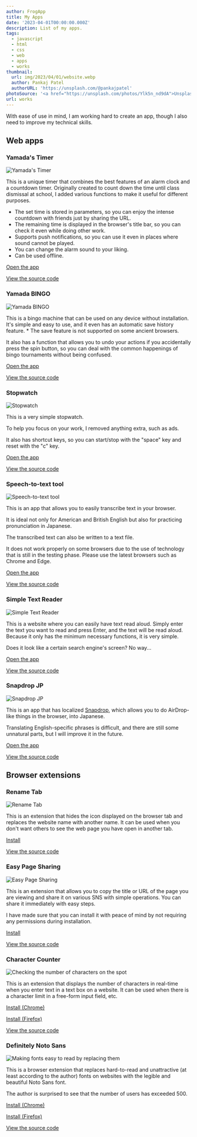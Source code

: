 ```yaml
---
author: FrogApp
title: My Apps
date: '2023-04-01T00:00:00.000Z'
description: List of my apps.
tags:
  - javascript
  - html
  - css
  - web
  - apps
  - works
thumbnail:
  url: img/2023/04/01/website.webp
  author: Pankaj Patel
  authorURL: 'https://unsplash.com/@pankajpatel'
photoSource: '<a href="https://unsplash.com/photos/Ylk5n_nd9dA">Unsplash</a>'
url: works
---
```


With ease of use in mind, I am working hard to create an app, though I also need to improve my technical skills.

## Web apps

### Yamada's Timer

![Yamada's Timer](/img/works/timer.webp)

This is a unique timer that combines the best features of an alarm clock and a countdown timer. Originally created to count down the time until class dismissal at school, I added various functions to make it useful for different purposes.

* The set time is stored in parameters, so you can enjoy the intense countdown with friends just by sharing the URL.
* The remaining time is displayed in the browser's title bar, so you can check it even while doing other work.
* Supports push notifications, so you can use it even in places where sound cannot be played.
* You can change the alarm sound to your liking.
* Can be used offline.

[Open the app](https://timer.frogapp.net)

[View the source code](https://github.com/r-40021/countdown-timer)

### Yamada BINGO

![Yamada BINGO](/img/works/bingo.webp)

This is a bingo machine that can be used on any device without installation. It's simple and easy to use, and it even has an automatic save history feature.
\* The save feature is not supported on some ancient browsers.

It also has a function that allows you to undo your actions if you accidentally press the spin button, so you can deal with the common happenings of bingo tournaments without being confused.

[Open the app](https://bingo.frogapp.net/)

[View the source code](https://github.com/r-40021/bingo)

### Stopwatch

![Stopwatch](/img/works/stopwatch.webp)

This is a very simple stopwatch.

To help you focus on your work, I removed anything extra, such as ads.

It also has shortcut keys, so you can start/stop with the "space" key and reset with the "c" key.

[Open the app](https://stopwatch.frogapp.net/)

[View the source code](https://github.com/r-40021/stopwatch/)

### Speech-to-text tool

![Speech-to-text tool](/img/works/speech.webp)

This is an app that allows you to easily transcribe text in your browser.

It is ideal not only for American and British English but also for practicing pronunciation in Japanese.

The transcribed text can also be written to a text file.

It does not work properly on some browsers due to the use of technology that is still in the testing phase. Please use the latest browsers such as Chrome and Edge.

[Open the app](https://speech.frogapp.net)

[View the source code](https://github.com/r-40021/web-speech-api)

### Simple Text Reader

![Simple Text Reader](/img/works/read.webp)

This is a website where you can easily have text read aloud. Simply enter the text you want to read and press Enter, and the text will be read aloud. Because it only has the minimum necessary functions, it is very simple.

Does it look like a certain search engine's screen? No way...

[Open the app](https://read.frogapp.net/)

[View the source code](https://github.com/r-40021/read-text)

### Snapdrop JP

![Snapdrop JP](/img/works/snapdrop-jp.webp)

This is an app that has localized [Snapdrop](https://snapdrop.net/), which allows you to do AirDrop-like things in the browser, into Japanese.

Translating English-specific phrases is difficult, and there are still some unnatural parts, but I will improve it in the future.

[Open the app](https://share.frogapp.net/)

[View the source code](https://github.com/r-40021/snapdrop-jp)

## Browser extensions

### Rename Tab

![Rename Tab](/img/works/rename-tab.png)

This is an extension that hides the icon displayed on the browser tab and replaces the website name with another name. It can be used when you don't want others to see the web page you have open in another tab.

[Install](https://chrome.google.com/webstore/detail/rename-tab/nbpkdabdmbefnemcjehinaeklgmngdoo)

[View the source code](https://github.com/r-40021/rename_tab)

### Easy Page Sharing

![Easy Page Sharing](/img/works/share.png)

This is an extension that allows you to copy the title or URL of the page you are viewing and share it on various SNS with simple operations. You can share it immediately with easy steps.

I have made sure that you can install it with peace of mind by not requiring any permissions during installation.

[Install](https://chrome.google.com/webstore/detail/easy-page-sharing/eoccdpbaigkllhflcgidhpcedgmlckkp)

[View the source code](https://github.com/r-40021/copy_title-URL)

### Character Counter

![Checking the number of characters on the spot](/img/works/count-character.jpg)

This is an extension that displays the number of characters in real-time when you enter text in a text box on a website. It can be used when there is a character limit in a free-form input field, etc.

[Install (Chrome)](https://chrome.google.com/webstore/detail/%E6%96%87%E5%AD%97%E6%95%B0%E3%82%AB%E3%82%A6%E3%83%B3%E3%83%88/bhfihcmmnnagikobmgakbjliddjmfgmd)

[Install (Firefox)](https://addons.mozilla.org/ja/firefox/addon/count-character/)

[View the source code](https://github.com/r-40021/count-character)

### Definitely Noto Sans

![Making fonts easy to read by replacing them](/img/works/replace-font.jpg)

This is a browser extension that replaces hard-to-read and unattractive (at least according to the author) fonts on websites with the legible and beautiful Noto Sans font.

The author is surprised to see that the number of users has exceeded 500.

[Install (Chrome)](https://chrome.google.com/webstore/detail/oecglhldbofcklanmhckefiflhfhabdd)

[Install (Firefox)](https://addons.mozilla.org/ja/firefox/addon/replace-with-noto/)

[View the source code](https://github.com/r-40021/replace-font)
